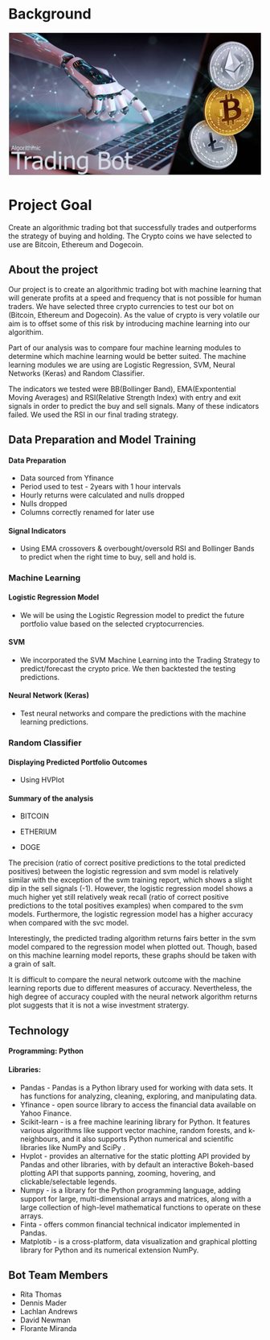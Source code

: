 # Background

![project-2-challenge](Images/proj2-background3.JPG)

# Project Goal
Create an algorithmic trading bot that successfully trades and outperforms the strategy of buying and holding.  The Crypto coins we have selected to use are Bitcoin, Ethereum and Dogecoin.  

## About the project
Our project is to create an algorithmic trading bot with machine learning that will generate profits at a speed and frequency that is not possible for human traders.  We have selected three crypto currencies to test our bot on (Bitcoin, Ethereum and Dogecoin). As the value of crypto is very volatile our aim is to offset some of this risk by introducing machine learning into our algorithim.  

Part of our analysis was to compare four machine learning modules to determine which machine learning would be better suited.  The machine learning modules we are using are Logistic Regression, SVM, Neural Networks (Keras) and Random Classifier.  

The indicators we tested were BB(Bollinger Band), EMA(Expontential Moving Averages) and RSI(Relative Strength Index) with entry and exit signals in order to predict the buy and sell signals.  Many of these indicators failed.  We used the RSI in our final trading strategy.  

 
## Data Preparation and Model Training
#### Data Preparation
 * Data sourced from Yfinance 
 * Period used to test - 2years with 1 hour intervals
 * Hourly returns were calculated and nulls dropped
 * Nulls dropped
 * Columns correctly renamed for later use
#### Signal Indicators
 * Using EMA crossovers & overbought/oversold RSI and Bollinger Bands to predict when the right time to buy, sell and hold is.
### Machine Learning
####  Logistic Regression Model
 * We will be using the Logistic Regression model to predict the future portfolio value based on the selected cryptocurrencies.
####  SVM  
  * We incorporated the SVM Machine Learning into the Trading Strategy to predict/forecast the crypto price. We then backtested the testing predictions.
#### Neural Network (Keras)
 * Test neural networks and compare the predictions with the machine learning predictions.
###  Random Classifier


#### Displaying Predicted Portfolio Outcomes
 * Using HVPlot
 
#### Summary of the analysis
 * BITCOIN


 * ETHERIUM



 * DOGE 
 
The precision (ratio of correct positive predictions to the total predicted positives) between the logistic regression and svm model is relatively similar with the exception of the svm training report, which shows a slight dip in the sell signals (-1). However, the logistic regression model shows a much higher yet still relatively weak recall (ratio of correct positive predictions to the total positives examples) when compared to the svm models. Furthermore, the logistic regression model has a higher accuracy when compared with the svc model.
 
Interestingly, the predicted trading algorithm returns fairs better in the svm model compared to the regression model when plotted out. Though, based on this machine learning model reports, these graphs should be taken with a grain of salt.

It is difficult to compare the neural network outcome with the machine learning reports due to different measures of accuracy. Nevertheless, the high degree of accuracy coupled with the neural network algorithm returns plot suggests that it is not a wise investment stratergy.
 
## Technology
#### Programming: Python 
#### Libraries:
   * Pandas - Pandas is a Python library used for working with data sets. It has functions for analyzing, 
      cleaning, exploring, and manipulating data.
   * Yfinance - open source library to access the financial data available on Yahoo Finance. 
   * Scikit-learn - is a free machine learining library for Python.  It features various algorithms like support vector machine, 
      random forests, and k-neighbours, and it also supports Python numerical and scientific libraries like NumPy and SciPy .
   * Hvplot - provides an alternative for the static plotting API provided by Pandas and other libraries, with by default 
      an interactive Bokeh-based plotting API that supports panning, zooming, hovering, and clickable/selectable legends.
   * Numpy - is a library for the Python programming language, adding support for large, multi-dimensional arrays and matrices, 
      along with a large collection of high-level mathematical functions to operate on these arrays.
   * Finta - offers common financial technical indicator implemented in Pandas.
   * Matplotib - is a cross-platform, data visualization and graphical plotting library for Python and its numerical extension NumPy.
   
## Bot Team Members
   *  Rita Thomas
   *  Dennis Mader
   *  Lachlan Andrews
   *  David Newman
   *  Florante Miranda 
